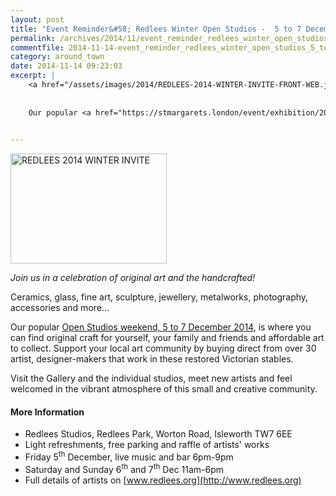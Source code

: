 ```yaml
---
layout: post
title: "Event Reminder&#58; Redlees Winter Open Studios -  5 to 7 December 2014"
permalink: /archives/2014/11/event_reminder_redlees_winter_open_studios_5_to_7.html
commentfile: 2014-11-14-event_reminder_redlees_winter_open_studios_5_to_7
category: around_town
date: 2014-11-14 09:23:03
excerpt: |
    <a href="/assets/images/2014/REDLEES-2014-WINTER-INVITE-FRONT-WEB.jpg" title="See larger version of - REDLEES 2014 WINTER INVITE"><img src="/assets/images/2014/REDLEES-2014-WINTER-INVITE-FRONT-WEB_thumb.jpg" width="150" height="105" alt="REDLEES 2014 WINTER INVITE" class="photo right" /></a>
    
    
    Our popular <a href="https://stmargarets.london/event/exhibition/200705144753,">Open Studios weekend, 5 to 7 December 2014</a>  is where you can find original craft for yourself, your family and friends and affordable art to collect. Support your local art community by buying direct from over 30 artist, designer-makers that work in these restored Victorian stables.
    

---
```


<a href="/assets/images/2014/REDLEES-2014-WINTER-INVITE-FRONT-WEB.jpg" title="See larger version of - REDLEES 2014 WINTER INVITE"><img src="/assets/images/2014/REDLEES-2014-WINTER-INVITE-FRONT-WEB_thumb.jpg" width="250" height="176" alt="REDLEES 2014 WINTER INVITE" class="photo right" /></a>

*Join us in a celebration of original art and the handcrafted!*

Ceramics, glass, fine art, sculpture, jewellery, metalworks, photography, accessories and more...

Our popular [Open Studios weekend, 5 to 7 December 2014](https://stmargarets.london/event/exhibition/200705144753), is where you can find original craft for yourself, your family and friends and affordable art to collect. Support your local art community by buying direct from over 30 artist, designer-makers that work in these restored Victorian stables.

Visit the Gallery and the individual studios, meet new artists and feel welcomed in the vibrant atmosphere of this small and creative community.

#### More Information

-   Redlees Studios, Redlees Park, Worton Road, Isleworth TW7 6EE
-   Light refreshments, free parking and raffle of artists' works
-   Friday 5<sup>th</sup> December, live music and bar 6pm-9pm
-   Saturday and Sunday 6<sup>th</sup> and 7<sup>th</sup> Dec 11am-6pm
-   Full details of artists on [www.redlees.org](http://www.redlees.org)
